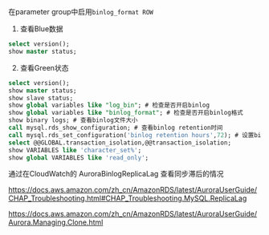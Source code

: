 
在parameter group中启用`binlog_format ROW`

1. 查看Blue数据
```sql
select version();
show master status; 
```

2. 查看Green状态

```sql
select version();
show master status; 
show slave status;
show global variables like "log_bin"; # 检查是否开启binlog
show global variables like "binlog_format"; # 检查是否开启binlog格式
show binary logs; # 查看binlog文件大小
call mysql.rds_show_configuration; # 查看binlog retention时间
call mysql.rds_set_configuration('binlog retention hours',72); # 设置binlog retention时间为72小时
select @@GLOBAL.transaction_isolation,@@transaction_isolation;
show VARIABLES like 'character_set%';
show global VARIABLES like 'read_only';
```

通过在CloudWatch的 AuroraBinlogReplicaLag 查看同步滞后的情况

https://docs.aws.amazon.com/zh_cn/AmazonRDS/latest/AuroraUserGuide/CHAP_Troubleshooting.html#CHAP_Troubleshooting.MySQL.ReplicaLag

https://docs.aws.amazon.com/zh_cn/AmazonRDS/latest/AuroraUserGuide/Aurora.Managing.Clone.html